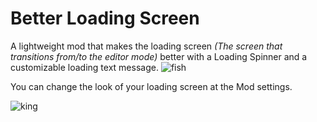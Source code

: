 # Better Loading Screen

A <cl>lightweight mod</c> that makes the loading screen <co>*(The screen that transitions from/to the editor mode)*</co> better with a Loading Spinner and a customizable loading text message. ![fish](arcticwoof.better_loading_screen/fish.webp)

<cy>You can change the look of your loading screen at the Mod settings.</cy>

![king](arcticwoof.twitch_interactive/king.png)